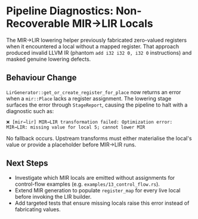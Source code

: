 # Pipeline Diagnostics: Non-Recoverable MIR→LIR Locals

The MIR→LIR lowering helper previously fabricated zero-valued registers when it
encountered a local without a mapped register. That approach produced invalid
LLVM IR (phantom `add i32 i32 0, i32 0` instructions) and masked genuine
lowering defects.

## Behaviour Change

`LirGenerator::get_or_create_register_for_place` now returns an error when a
`mir::Place` lacks a register assignment. The lowering stage surfaces the error
through `StageReport`, causing the pipeline to halt with a diagnostic such as:

```
❌ [mir→lir] MIR→LIR transformation failed: Optimization error: MIR→LIR: missing value for local 5; cannot lower MIR
```

No fallback occurs. Upstream transforms must either materialise the local's
value or provide a placeholder before MIR→LIR runs.

## Next Steps

- Investigate which MIR locals are emitted without assignments for control-flow
  examples (e.g. `examples/13_control_flow.rs`).
- Extend MIR generation to populate `register_map` for every live local before
  invoking the LIR builder.
- Add targeted tests that ensure missing locals raise this error instead of
  fabricating values.

